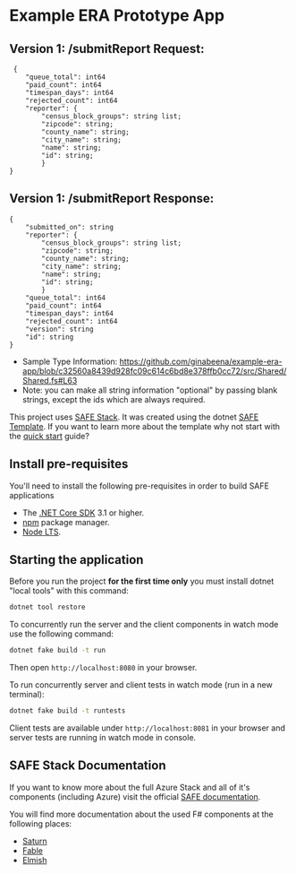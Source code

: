 # Example ERA Prototype App

## Version 1: /submitReport Request:

```
 {
    "queue_total": int64
    "paid_count": int64
    "timespan_days": int64
    "rejected_count": int64
    "reporter": {
        "census_block_groups": string list;
        "zipcode": string;
        "county_name": string;
        "city_name": string;
        "name": string;
        "id": string; 
        }
}      
```

## Version 1: /submitReport Response:

```
{
    "submitted_on": string
    "reporter": {
        "census_block_groups": string list;
        "zipcode": string;
        "county_name": string;
        "city_name": string;
        "name": string;
        "id": string; 
        }
    "queue_total": int64
    "paid_count": int64
    "timespan_days": int64
    "rejected_count": int64
    "version": string
    "id": string
}

```

* Sample Type Information: https://github.com/ginabeena/example-era-app/blob/c32560a8439d928fc09c614c6bd8e378ffb0cc72/src/Shared/Shared.fs#L63
* Note: you can make all string information "optional" by passing blank strings, except the ids which are always required.

This project uses [SAFE Stack](https://safe-stack.github.io/). It was created using the dotnet [SAFE Template](https://safe-stack.github.io/docs/template-overview/). If you want to learn more about the template why not start with the [quick start](https://safe-stack.github.io/docs/quickstart/) guide?

## Install pre-requisites
You'll need to install the following pre-requisites in order to build SAFE applications

* The [.NET Core SDK](https://www.microsoft.com/net/download) 3.1 or higher.
* [npm](https://nodejs.org/en/download/) package manager.
* [Node LTS](https://nodejs.org/en/download/).

## Starting the application
Before you run the project **for the first time only** you must install dotnet "local tools" with this command:

```bash
dotnet tool restore
```

To concurrently run the server and the client components in watch mode use the following command:

```bash
dotnet fake build -t run
```

Then open `http://localhost:8080` in your browser.

To run concurrently server and client tests in watch mode (run in a new terminal):

```bash
dotnet fake build -t runtests
```

Client tests are available under `http://localhost:8081` in your browser and server tests are running in watch mode in console.

## SAFE Stack Documentation
If you want to know more about the full Azure Stack and all of it's components (including Azure) visit the official [SAFE documentation](https://safe-stack.github.io/docs/).

You will find more documentation about the used F# components at the following places:

* [Saturn](https://saturnframework.org/docs/)
* [Fable](https://fable.io/docs/)
* [Elmish](https://elmish.github.io/elmish/)
